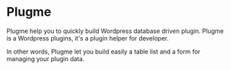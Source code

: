 # Plugme

Plugme help you to quickly build Wordpress database driven plugin.
Plugme is a Wordpress plugins, it's a plugin helper for developer.

In other words, Plugme let you build easily a table list and a form 
for managing your plugin data.


